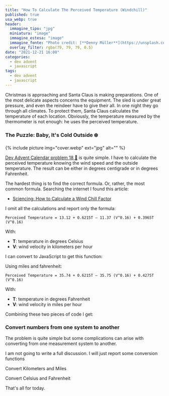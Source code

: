 ```yaml
---
title: "How To Calculate The Perceived Temperature (Windchill)"
published: true
usa_webp: true
header:
  immagine_tipo: "jpg"
  miniatura: "image"
  immagine_estesa: "image"
  immagine_fonte: "Photo credit: [**Denny Müller**](https://unsplash.com/@redaquamedia)"
  overlay_filter: rgba(79, 79, 79, 0.5)
date: "2021-12-21 16:00"
categories:
  - dev advent
  - javascript
tags:
  - dev advent
  - javascript
---
```


Christmas is approaching and Santa Claus is making preparations. One of the most delicate aspects concerns the equipment. The sled is under great pressure, and even the reindeer have to give their all. In one night they go through all climates. To protect them, Santa Claus calculates the temperature of each location. Obviously, the temperature measured by the thermometer is not enough: he uses the perceived temperature.

### The Puzzle: Baby, It's Cold Outside ❄️

{% include picture img="cover.webp" ext="jpg" alt="" %}

[Dev Advent Calendar problem 18 🎅](https://github.com/devadvent/puzzle-18) is quite simple. I have to calculate the perceived temperature knowing the wind speed and the outside temperature. The result can be either in degrees centigrade or in degrees Fahrenheit.

The hardest thing is to find the correct formula. Or, rather, the most common formula. Searching the internet I found this article:

- [Sciencing: How to Calculate a Wind Chill Factor](https://sciencing.com/calculate-wind-chill-factor-5981683.html)

I omit all the calculations and report only the formula:

```
Perceived Temperature = 13.12 + 0.6215T – 11.37 (V^0.16) + 0.3965T (V^0.16)
```

With:

- **T**: temperature in degrees Celsius
- **V**: wind velocity in kilometers per hour

I can convert to JavaScript to get this function:

<script src="https://gist.github.com/el3um4s/446fe375ba3a7a33727ad5b8129cb5e6.js"></script>

Using miles and fahrenheit:

```
Perceived Temperature = 35.74 + 0.6215T – 35.75 (V^0.16) + 0.4275T (V^0.16)
```

With:

- **T**: temperature in degrees Fahrenheit
- **V**: wind velocity in miles per hour

<script src="https://gist.github.com/el3um4s/a3d69b29a7a9697716115acde25276f8.js"></script>

Combining these two pieces of code I get:

<script src="https://gist.github.com/el3um4s/0cee8b6ddffb94e4cb1ffd0ed136b4b3.js"></script>

### Convert numbers from one system to another

The problem is quite simple but some complications can arise with converting from one measurement system to another.

I am not going to write a full discussion. I will just report some conversion functions

Convert Kilometers and Miles

<script src="https://gist.github.com/el3um4s/9d9b611740b220c3b816f64a9f713feb.js"></script>

Convert Celsius and Fahrenheit

<script src="https://gist.github.com/el3um4s/edd7931604f62cc07aa4d65d22633230.js"></script>

That's all for today.
